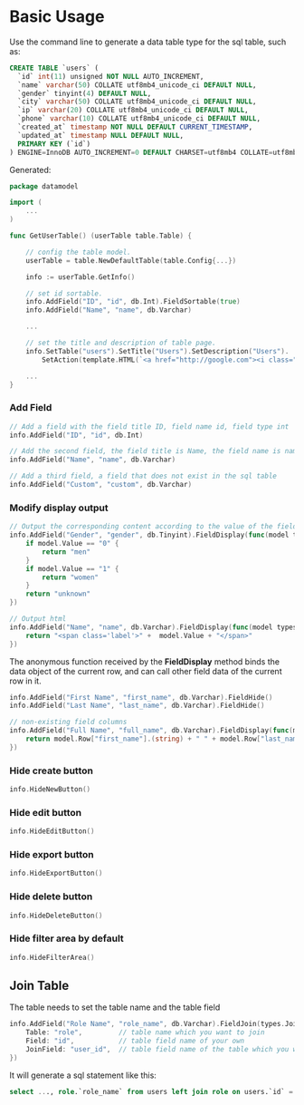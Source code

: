 # Basic Usage

Use the command line to generate a data table type for the sql table, such as:

```sql
CREATE TABLE `users` (
  `id` int(11) unsigned NOT NULL AUTO_INCREMENT,
  `name` varchar(50) COLLATE utf8mb4_unicode_ci DEFAULT NULL,
  `gender` tinyint(4) DEFAULT NULL,
  `city` varchar(50) COLLATE utf8mb4_unicode_ci DEFAULT NULL,
  `ip` varchar(20) COLLATE utf8mb4_unicode_ci DEFAULT NULL,
  `phone` varchar(10) COLLATE utf8mb4_unicode_ci DEFAULT NULL,
  `created_at` timestamp NOT NULL DEFAULT CURRENT_TIMESTAMP,
  `updated_at` timestamp NULL DEFAULT NULL,
  PRIMARY KEY (`id`)
) ENGINE=InnoDB AUTO_INCREMENT=0 DEFAULT CHARSET=utf8mb4 COLLATE=utf8mb4_unicode_ci;
```

Generated:

```go
package datamodel

import (
    ...
)

func GetUserTable() (userTable table.Table) {

    // config the table model.
    userTable = table.NewDefaultTable(table.Config{...})

    info := userTable.GetInfo()

    // set id sortable.
    info.AddField("ID", "id", db.Int).FieldSortable(true)
    info.AddField("Name", "name", db.Varchar)

    ...

    // set the title and description of table page.
    info.SetTable("users").SetTitle("Users").SetDescription("Users").
        SetAction(template.HTML(`<a href="http://google.com"><i class="fa fa-google"></i></a>`))  // custom operation button

    ...
}
```

### Add Field

```go
// Add a field with the field title ID, field name id, field type int
info.AddField("ID", "id", db.Int)

// Add the second field, the field title is Name, the field name is name, and the field type is varchar
info.AddField("Name", "name", db.Varchar)

// Add a third field, a field that does not exist in the sql table
info.AddField("Custom", "custom", db.Varchar)
```

### Modify display output

```go
// Output the corresponding content according to the value of the field
info.AddField("Gender", "gender", db.Tinyint).FieldDisplay(func(model types.FieldModel) interface{} {
    if model.Value == "0" {
        return "men"
    }
    if model.Value == "1" {
        return "women"
    }
    return "unknown"
})

// Output html
info.AddField("Name", "name", db.Varchar).FieldDisplay(func(model types.FieldModel) interface{} {    
    return "<span class='label'>" +  model.Value + "</span>"
})
```

The anonymous function received by the **FieldDisplay** method binds the data object of the current row, and can call other field data of the current row in it.

```go
info.AddField("First Name", "first_name", db.Varchar).FieldHide()
info.AddField("Last Name", "last_name", db.Varchar).FieldHide()

// non-existing field columns
info.AddField("Full Name", "full_name", db.Varchar).FieldDisplay(func(model types.FieldModel) interface{} {    
    return model.Row["first_name"].(string) + " " + model.Row["last_name"].(string)
})
```

### Hide create button

```go
info.HideNewButton()
```

### Hide edit button

```go
info.HideEditButton()
```

### Hide export button

```go
info.HideExportButton()
```

### Hide delete button

```go
info.HideDeleteButton()
```

### Hide filter area by default

```go
info.HideFilterArea()
```

## Join Table

The table needs to set the table name and the table field

```go
info.AddField("Role Name", "role_name", db.Varchar).FieldJoin(types.Join{
    Table: "role",         // table name which you want to join 
    Field: "id",           // table field name of your own 
    JoinField: "user_id",  // table field name of the table which you want to join 
})
```

It will generate a sql statement like this:

```sql
select ..., role.`role_name` from users left join role on users.`id` = role.`user_id` where ...
```

